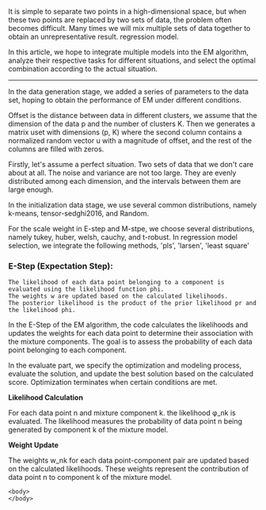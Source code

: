 It is simple to separate two points in a high-dimensional space, but when these two points are replaced by two sets of data, the problem often becomes difficult. Many times we will mix multiple sets of data together to obtain an unrepresentative result. regression model.

In this article, we hope to integrate multiple models into the EM algorithm, analyze their respective tasks for different situations, and select the optimal combination according to the actual situation.

----------------

In the data generation stage, we added a series of parameters to the data set, hoping to obtain the performance of EM under different conditions.

Offset is the distance between data in different clusters, we assume that the dimension of the data p and the number of clusters K. Then we generates a matrix uset with dimensions (p, K) where the second column contains a normalized random vector u with a magnitude of offset, and the rest of the columns are filled with zeros.



Firstly, let's assume a perfect situation. Two sets of data that we don't care about at all. The noise and variance are not too large. They are evenly distributed among each dimension, and the intervals between them are large enough.



In the initialization data stage, we use several common distributions, namely k-means, tensor-sedghi2016, and Random.

For the scale weight in E-step and M-stpe, we choose several distributions, namely tukey, huber, welsh, cauchy, and t-robust.
In regression model selection, we integrate the following methods, 'pls', 'larsen', 'least square'

### E-Step (Expectation Step):

    The likelihood of each data point belonging to a component is evaluated using the likelihood function phi.
    The weights w are updated based on the calculated likelihoods.
    The posterior likelihood is the product of the prior likelihood pr and the likelihood phi.

In the E-Step of the EM algorithm, the code calculates the likelihoods and updates the weights for each data point to determine their association with the mixture components. The goal is to assess the probability of each data point belonging to each component.

In the evaluate part, we specify the optimization and modeling process, evaluate the solution, and update the best solution based on the calculated score. Optimization terminates when certain conditions are met.

**Likelihood Calculation**

For each data point n and mixture component k. the likelihood φ_nk is evaluated. The likelihood measures the probability of data point n being generated by component k of the mixture model.

**Weight Update**

The weights w_nk for each data point-component pair are updated based on the calculated likelihoods. These weights represent the contribution of data point n to component k of the mixture model.



<html>
    <head>
        <script src="https://polyfill.io/v3/polyfill.min.js?features=es6"></script>
        <script id="MathJax-script" async src="https://cdn.jsdelivr.net/npm/mathjax@3/es5/tex-mml-chtml.js"></script>
        <script type="module">
          import mermaid from 'https://cdn.jsdelivr.net/npm/mermaid@10/dist/mermaid.esm.min.mjs';
          mermaid.initialize({ startOnLoad: true });
        </script>
    </head>
    
    <body>
    </body>
</html>
